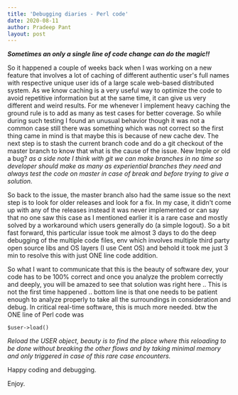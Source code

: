 ```yaml
---
title: 'Debugging diaries - Perl code'
date: 2020-08-11
author: Pradeep Pant
layout: post
---
```

***Sometimes an only a single line of code change can do the magic!!***

So it happened a couple of weeks back when I was working on a new feature that involves a lot of caching of different authentic user's full names with respective unique user ids of a large scale web-based distributed system. As we know caching is a very useful way to optimize the code to avoid repetitive information but at the same time, it can give us very different and weird results. For me whenever I implement heavy caching the ground rule is to add as many as test cases for better coverage. So while during such testing I found an unusual behavior though it was not a common case still there was something which was not correct so the first thing came in mind is that maybe this is because of new cache dev.  The next step is to stash the current branch code and do a git checkout of the master branch to know that what is the cause of the issue. New Imple or old a bug? *as a side note I think with git we can make branches in no time so developer should make as many as experiential branches they need and always test the code on master in case of break and before trying to give a solution.* 

So back to the issue, the master branch also had the same issue so the next step is to look for older releases and look for a fix. In my case, it didn't come up with any of the releases instead it was never implemented or can say that no one saw this case as I mentioned earlier it is a rare case and mostly solved by a workaround which users generally do (a simple logout). So a bit fast forward, this particular issue took me almost 3 days to do the deep debugging of the multiple code files, env which involves multiple third party open source libs and OS layers (I use Cent OS) and behold it took me just 3 min to resolve this with just ONE line code addition. 

So what I want to communicate that this is the beauty of software dev, your code has to be 100% correct and once you analyze the problem correctly and deeply, you will be amazed to see that solution was right here .. This is not the first time happened .. bottom line is that one needs to be patient enough to analyze properly to take all the surroundings in consideration and debug. In critical real-time software, this is much more needed. 
btw the ONE line of Perl code was 

````$user->load()````

*Reload the USER object, beauty is to find the place where this reloading to be done without breaking the other flows and by taking minimal memory and only triggered in case of this rare case encounters.*

Happy coding and debugging.

Enjoy.
